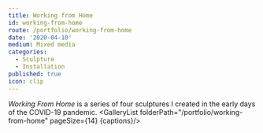 ```yaml
---
title: Working from Home
id: working-from-home
route: /portfolio/working-from-home
date: '2020-04-10'
medium: Mixed media
categories:
  - Sculpture
  - Installation
published: true
icon: clip
---
```

<script>
    import GalleryList from '$lib/components/GalleryList.svelte'
    const captions = {
        0: "Grow Up. PLA and spray paint.",
        3: "Drinking Problem. PLA, water bottle, spray paint, spout, mug.",
        7: "Problem Egg. Paper mache.",
        11: "Tune Up. Trombone, plaster, latex paint."
    }
</script>
*Working From Home* is a series of four sculptures I created in the early days of the COVID-19 pandemic.
<GalleryList folderPath="/portfolio/working-from-home" pageSize={14} {captions}/>